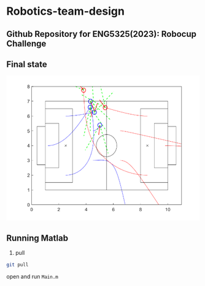 # Robotics-team-design
## Github Repository for ENG5325(2023): Robocup Challenge

## Final state

![FinalState](/Images/Finalstate.png)

## Running Matlab

1. pull
```bash
git pull
```
open and run `Main.m`

